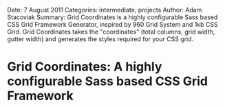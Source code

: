 Date: 7 August 2011
Categories: intermediate, projects
Author: Adam Stacoviak
Summary: Grid Coordinates is a highly configurable Sass based CSS Grid Framework Generator, inspired by 960 Grid System and 1kb CSS Grid. Grid Coordinates takes the "coordinates" (total columns, grid width, gutter width) and generates the styles required for your CSS grid.

# Grid Coordinates: A highly configurable Sass based CSS Grid Framework